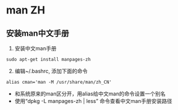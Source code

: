 # man ZH

## 安装man中文手册
1. 安装中文man手册
```
sudo apt-get install manpages-zh
```

2. 编辑~/.bashrc, 添加下面的命令
```
alias cman='man -M /usr/share/man/zh_CN'
```
* 和系统原来的man区分开，用alias给中文man的命令设置一个别名
* 使用“dpkg -L manpages-zh | less” 命令查看中文man手册安装路径